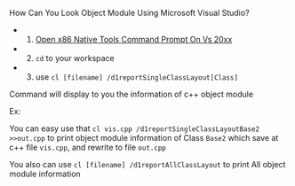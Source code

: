 How Can You Look Object Module Using Microsoft Visual Studio?

* 1. [Open x86 Native Tools Command Prompt On Vs 20xx ](https://docs.microsoft.com/en-us/dotnet/framework/tools/developer-command-prompt-for-vs) 

* 2. `cd` to your workspace

* 3. use `cl [filename] /d1reportSingleClassLayout[Class]`

Command will display to you the information of c++ object module 

Ex:

You can easy use that `cl vis.cpp /d1reportSingleClassLayoutBase2 >>out.cpp`  to print object module information of Class `Base2` which save at c++ file `vis.cpp`, and rewrite to file `out.cpp`

You also can use `cl [filename] /d1reportAllClassLayout` to print All object module information 

